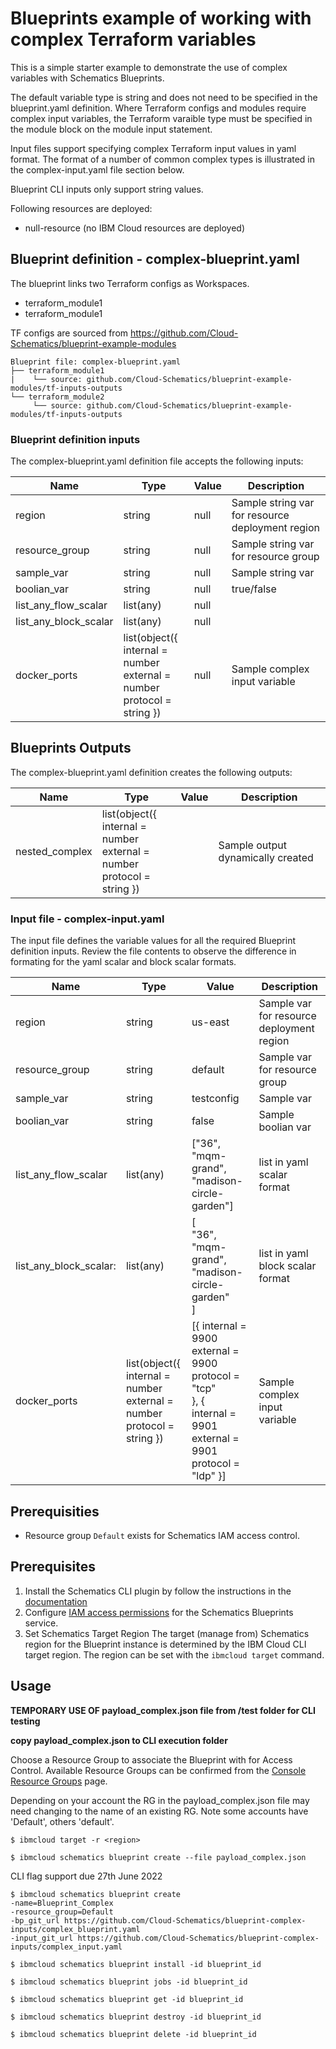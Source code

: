 # Blueprints example of working with complex Terraform variables 

This is a simple starter example to demonstrate the use of complex variables with Schematics Blueprints. 

The default variable type is string and does not need to be specified in the blueprint.yaml definition. Where Terraform configs and modules require complex input variables, the Terraform varaible type must be specified in the module block on the module input statement. 

Input files support specifying complex Terraform input values in yaml format. The format of a number of common complex types is illustrated in the complex-input.yaml file section below.   

Blueprint CLI inputs only support string values. 

Following resources are deployed:
- null-resource    (no IBM Cloud resources are deployed)

## Blueprint definition - complex-blueprint.yaml

The blueprint links two Terraform configs as Workspaces. 
- terraform_module1
- terraform_module1

TF configs are sourced from https://github.com/Cloud-Schematics/blueprint-example-modules
```
Blueprint file: complex-blueprint.yaml
├── terraform_module1
|    └── source: github.com/Cloud-Schematics/blueprint-example-modules/tf-inputs-outputs
└── terraform_module2
     └── source: github.com/Cloud-Schematics/blueprint-example-modules/tf-inputs-outputs
```

### Blueprint definition inputs 
The complex-blueprint.yaml definition file accepts the following inputs:

| Name | Type | Value | Description |
|------|------|------|----------------|
| region | string | null | Sample string var for resource deployment region |
| resource_group | string | null | Sample string var for resource group |
| sample_var | string | null | Sample string var |
| boolian_var | string | null | true/false |
| list_any_flow_scalar | list(any) |  null |
| list_any_block_scalar | list(any) |  null |
| docker_ports  |  list(object({  <br> internal = number <br> external = number <br> protocol = string }) |  null | Sample complex input variable | 



## Blueprints Outputs
The complex-blueprint.yaml definition creates the following outputs:

| Name | Type | Value | Description |
|------|------|------|----------------|
| nested_complex | list(object({  <br> internal = number <br> external = number <br> protocol = string }) |  | Sample output dynamically created |

### Input file - complex-input.yaml
The input file defines the variable values for all the required Blueprint definition inputs. Review the file contents to observe the difference in formating for the yaml scalar and block scalar formats. 

| Name | Type | Value | Description |
|------|------|------|----------------|
| region | string | us-east | Sample var for resource deployment region |
| resource_group | string | default | Sample var for resource group |
| sample_var | string | testconfig | Sample var |
| boolian_var | string | false | Sample boolian var |
| list_any_flow_scalar | list(any) |  ["36", "mqm-grand", "madison-circle-garden"] | list in yaml scalar format  |
| list_any_block_scalar: | list(any) | [ <br>   "36",  <br>  "mqm-grand",  <br> "madison-circle-garden"  <br>   ] | list in yaml block scalar format |
| docker_ports  |  list(object({  <br> internal = number <br> external = number <br> protocol = string }) |  [{  internal = 9900 <br>       external = 9900 <br>  protocol = "tcp" <br>   },  { <br>  internal = 9901 <br>  external = 9901 <br> protocol = "ldp" }] | Sample complex input variable | 





## Prerequisities
- Resource group `Default` exists for Schematics IAM access control. 




## Prerequisites
1. Install the Schematics CLI plugin by follow the instructions in the [documentation](https://cloud.ibm.com/docs/schematics?topic=schematics-setup-cli)  
2. Configure [IAM access permissions](https://cloud.ibm.com/docs/schematics?topic=schematics-access) for the Schematics Blueprints service. 
3. Set Schematics Target Region
The target (manage from) Schematics region for the Blueprint instance is determined by the IBM Cloud CLI target region. The region can be set with the `ibmcloud target` command.


## Usage 
**TEMPORARY USE OF payload_complex.json file from /test folder for CLI testing**

**copy payload_complex.json to CLI execution folder**  

Choose a Resource Group to associate the Blueprint with for Access Control. Available Resource Groups can be confirmed from the [Console Resource Groups](https://cloud.ibm.com/account/resource-groups) page.  

Depending on your account the RG in the payload_complex.json file may need changing to the name of an existing RG. Note some accounts have 'Default', others 'default'.  


```
$ ibmcloud target -r <region>

$ ibmcloud schematics blueprint create --file payload_complex.json
```

CLI flag support due 27th June 2022
```
$ ibmcloud schematics blueprint create 
-name=Blueprint_Complex
-resource_group=Default
-bp_git_url https://github.com/Cloud-Schematics/blueprint-complex-inputs/complex_blueprint.yaml
-input_git_url https://github.com/Cloud-Schematics/blueprint-complex-inputs/complex_input.yaml
```

```
$ ibmcloud schematics blueprint install -id blueprint_id

$ ibmcloud schematics blueprint jobs -id blueprint_id

$ ibmcloud schematics blueprint get -id blueprint_id

$ ibmcloud schematics blueprint destroy -id blueprint_id

$ ibmcloud schematics blueprint delete -id blueprint_id
```

